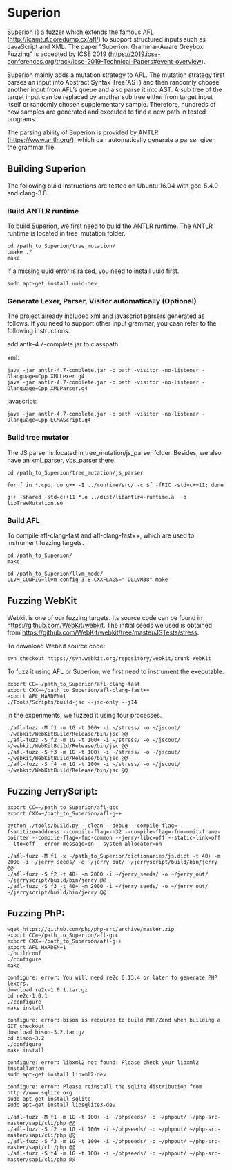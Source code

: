 # Superion

Superion is a fuzzer which extends the famous AFL (http://lcamtuf.coredump.cx/afl/) to support structured inputs such as JavaScript and XML. The paper "Superion: Grammar-Aware Greybox Fuzzing" is accepted by ICSE 2019 (https://2019.icse-conferences.org/track/icse-2019-Technical-Papers#event-overview). 

Superion mainly adds a mutation strategy to AFL. The mutation strategy first parses an input into Abstract Syntax Tree(AST)  and then randomly choose another input from AFL’s queue and also parse it into AST. A sub tree of the target input can be replaced by another sub tree either from target input itself or randomly chosen supplementary sample. Therefore, hundreds of new samples are generated and executed to find a new path in tested programs.

The parsing ability of Superion is provided by ANTLR (https://www.antlr.org/), which can automatically generate a parser given the grammar file. 


## Building Superion

The following build instructions are tested on Ubuntu 16.04 with gcc-5.4.0 and clang-3.8.

### Build ANTLR runtime

To build Superion, we first need to build the ANTLR runtime. The ANTLR runtime is located in tree_mutation folder.

```
cd /path_to_Superion/tree_mutation/
cmake ./
make
```

If a missing uuid error is raised, you need to install uuid first.

```
sudo apt-get install uuid-dev
```

### Generate Lexer, Parser, Visitor automatically (Optional)

The project already included xml and javascript parsers generated as follows. If you need to support other input grammar, you caan refer to the following instructions.

add antlr-4.7-complete.jar to classpath

xml:
```
java -jar antlr-4.7-complete.jar -o path -visitor -no-listener -Dlanguage=Cpp XMLLexer.g4 
java -jar antlr-4.7-complete.jar -o path -visitor -no-listener -Dlanguage=Cpp XMLParser.g4
```

javascript:
```
java -jar antlr-4.7-complete.jar -o path -visitor -no-listener -Dlanguage=Cpp ECMAScript.g4 
```


### Build tree mutator

The JS parser is located in tree_mutation/js_parser folder. Besides, we also have an xml_parser, vbs_parser there.

```
cd /path_to_Superion/tree_mutation/js_parser

for f in *.cpp; do g++ -I ../runtime/src/ -c $f -fPIC -std=c++11; done

g++ -shared -std=c++11 *.o ../dist/libantlr4-runtime.a  -o libTreeMutation.so
```

### Build AFL

To compile afl-clang-fast and afl-clang-fast++, which are used to instrument fuzzing targets.
```
cd /path_to_Superion/
make

cd /path_to_Superion/llvm_mode/
LLVM_CONFIG=llvm-config-3.8 CXXFLAGS="-DLLVM38" make
```

## Fuzzing WebKit

Webkit is one of our fuzzing targets. Its source code can be found in https://github.com/WebKit/webkit. The initial seeds we used is obtained from https://github.com/WebKit/webkit/tree/master/JSTests/stress.

To download WebKit source code:

```
svn checkout https://svn.webkit.org/repository/webkit/trunk WebKit
```

To fuzz it using AFL or Superion, we first need to instrument the executable. 

```
export CC=~/path_to_Superion/afl-clang-fast
export CXX=~/path_to_Superion/afl-clang-fast++
export AFL_HARDEN=1
./Tools/Scripts/build-jsc --jsc-only --j14
```

In the experiments, we fuzzed it using four processes.

```
./afl-fuzz -M f1 -m 1G -t 100+ -i ~/stress/ -o ~/jscout/ ~/webkit/WebKitBuild/Release/bin/jsc @@
./afl-fuzz -S f2 -m 1G -t 100+ -i ~/stress/ -o ~/jscout/ ~/webkit/WebKitBuild/Release/bin/jsc @@
./afl-fuzz -S f3 -m 1G -t 100+ -i ~/stress/ -o ~/jscout/ ~/webkit/WebKitBuild/Release/bin/jsc @@
./afl-fuzz -S f4 -m 1G -t 100+ -i ~/stress/ -o ~/jscout/ ~/webkit/WebKitBuild/Release/bin/jsc @@
```

## Fuzzing JerryScript:

```
export CC=~/path_to_Superion/afl-gcc
export CXX=~/path_to_Superion/afl-g++

python ./tools/build.py --clean --debug --compile-flag=-fsanitize=address --compile-flag=-m32 --compile-flag=-fno-omit-frame-pointer --compile-flag=-fno-common --jerry-libc=off --static-link=off --lto=off --error-message=on --system-allocator=on

./afl-fuzz -M f1 -x ~/path_to_Superion/dictionaries/js.dict -t 40+ -m 2000 -i ~/jerry_seeds/ -o ~/jerry_out/ ~/jerryscript/build/bin/jerry @@
./afl-fuzz -S f2 -t 40+ -m 2000 -i ~/jerry_seeds/ -o ~/jerry_out/ ~/jerryscript/build/bin/jerry @@
./afl-fuzz -S f3 -t 40+ -m 2000 -i ~/jerry_seeds/ -o ~/jerry_out/ ~/jerryscript/build/bin/jerry @@
```

## Fuzzing PhP:
```
wget https://github.com/php/php-src/archive/master.zip
export CC=~/path_to_Superion/afl-gcc
export CXX=~/path_to_Superion/afl-g++
export AFL_HARDEN=1
./buildconf
./configure
make

configure: error: You will need re2c 0.13.4 or later to generate PHP lexers.
download re2c-1.0.1.tar.gz
cd re2c-1.0.1
./configure
make install

configure: error: bison is required to build PHP/Zend when building a GIT checkout!
download bison-3.2.tar.gz
cd bison-3.2
./configure
make install

configure: error: libxml2 not found. Please check your libxml2 installation.
sudo apt-get install libxml2-dev

configure: error: Please reinstall the sqlite distribution from http://www.sqlite.org
sudo apt-get install sqlite
sudo apt-get install libsqlite3-dev

./afl-fuzz -M f1 -m 1G -t 100+ -i ~/phpseeds/ -o ~/phpout/ ~/php-src-master/sapi/cli/php @@
./afl-fuzz -S f2 -m 1G -t 100+ -i ~/phpseeds/ -o ~/phpout/ ~/php-src-master/sapi/cli/php @@
./afl-fuzz -S f3 -m 1G -t 100+ -i ~/phpseeds/ -o ~/phpout/ ~/php-src-master/sapi/cli/php @@
./afl-fuzz -S f4 -m 1G -t 100+ -i ~/phpseeds/ -o ~/phpout/ ~/php-src-master/sapi/cli/php @@
```
